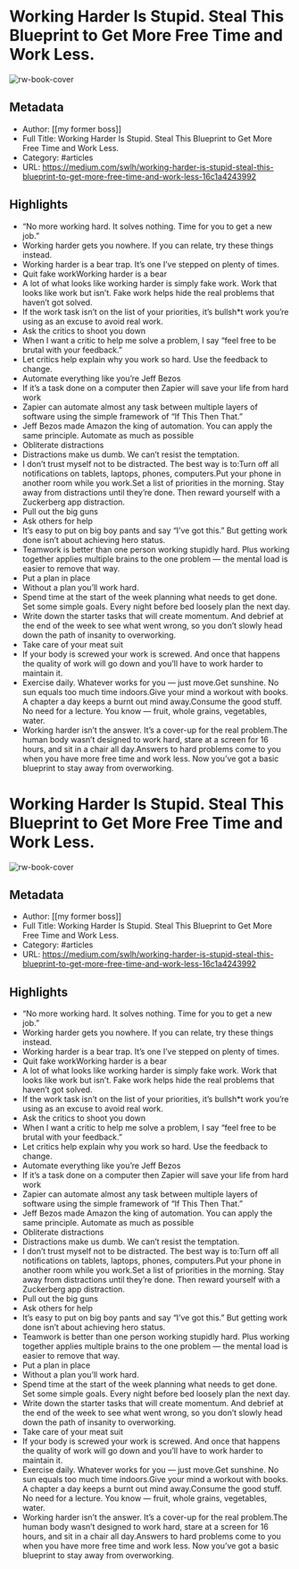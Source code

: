 # Working Harder Is Stupid. Steal This Blueprint to Get More Free Time and Work Less.

![rw-book-cover](https://readwise-assets.s3.amazonaws.com/static/images/article3.5c705a01b476.png)

## Metadata
- Author: [[my former boss]]
- Full Title: Working Harder Is Stupid. Steal This Blueprint to Get More Free Time and Work Less.
- Category: #articles
- URL: https://medium.com/swlh/working-harder-is-stupid-steal-this-blueprint-to-get-more-free-time-and-work-less-16c1a4243992

## Highlights
- “No more working hard. It solves nothing. Time for you to get a new job.”
- Working harder gets you nowhere. If you can relate, try these things instead.
- Working harder is a bear trap. It’s one I’ve stepped on plenty of times.
- Quit fake workWorking harder is a bear
- A lot of what looks like working harder is simply fake work. Work that looks like work but isn’t. Fake work helps hide the real problems that haven’t got solved.
- If the work task isn’t on the list of your priorities, it’s bullsh*t work you’re using as an excuse to avoid real work.
- Ask the critics to shoot you down
- When I want a critic to help me solve a problem, I say “feel free to be brutal with your feedback.”
- Let critics help explain why you work so hard. Use the feedback to change.
- Automate everything like you’re Jeff Bezos
- If it’s a task done on a computer then Zapier will save your life from hard work
- Zapier can automate almost any task between multiple layers of software using the simple framework of “If This Then That.”
- Jeff Bezos made Amazon the king of automation. You can apply the same principle. Automate as much as possible
- Obliterate distractions
- Distractions make us dumb. We can’t resist the temptation.
- I don’t trust myself not to be distracted. The best way is to:Turn off all notifications on tablets, laptops, phones, computers.Put your phone in another room while you work.Set a list of priorities in the morning. Stay away from distractions until they’re done. Then reward yourself with a Zuckerberg app distraction.
- Pull out the big guns
- Ask others for help
- It’s easy to put on big boy pants and say “I’ve got this.” But getting work done isn’t about achieving hero status.
- Teamwork is better than one person working stupidly hard. Plus working together applies multiple brains to the one problem — the mental load is easier to remove that way.
- Put a plan in place
- Without a plan you’ll work hard.
- Spend time at the start of the week planning what needs to get done. Set some simple goals. Every night before bed loosely plan the next day.
- Write down the starter tasks that will create momentum. And debrief at the end of the week to see what went wrong, so you don’t slowly head down the path of insanity to overworking.
- Take care of your meat suit
- If your body is screwed your work is screwed. And once that happens the quality of work will go down and you’ll have to work harder to maintain it.
- Exercise daily. Whatever works for you — just move.Get sunshine. No sun equals too much time indoors.Give your mind a workout with books. A chapter a day keeps a burnt out mind away.Consume the good stuff. No need for a lecture. You know — fruit, whole grains, vegetables, water.
- Working harder isn’t the answer. It’s a cover-up for the real problem.The human body wasn’t designed to work hard, stare at a screen for 16 hours, and sit in a chair all day.Answers to hard problems come to you when you have more free time and work less. Now you’ve got a basic blueprint to stay away from overworking.
# Working Harder Is Stupid. Steal This Blueprint to Get More Free Time and Work Less.

![rw-book-cover](https://readwise-assets.s3.amazonaws.com/static/images/article3.5c705a01b476.png)

## Metadata
- Author: [[my former boss]]
- Full Title: Working Harder Is Stupid. Steal This Blueprint to Get More Free Time and Work Less.
- Category: #articles
- URL: https://medium.com/swlh/working-harder-is-stupid-steal-this-blueprint-to-get-more-free-time-and-work-less-16c1a4243992

## Highlights
- “No more working hard. It solves nothing. Time for you to get a new job.”
- Working harder gets you nowhere. If you can relate, try these things instead.
- Working harder is a bear trap. It’s one I’ve stepped on plenty of times.
- Quit fake workWorking harder is a bear
- A lot of what looks like working harder is simply fake work. Work that looks like work but isn’t. Fake work helps hide the real problems that haven’t got solved.
- If the work task isn’t on the list of your priorities, it’s bullsh*t work you’re using as an excuse to avoid real work.
- Ask the critics to shoot you down
- When I want a critic to help me solve a problem, I say “feel free to be brutal with your feedback.”
- Let critics help explain why you work so hard. Use the feedback to change.
- Automate everything like you’re Jeff Bezos
- If it’s a task done on a computer then Zapier will save your life from hard work
- Zapier can automate almost any task between multiple layers of software using the simple framework of “If This Then That.”
- Jeff Bezos made Amazon the king of automation. You can apply the same principle. Automate as much as possible
- Obliterate distractions
- Distractions make us dumb. We can’t resist the temptation.
- I don’t trust myself not to be distracted. The best way is to:Turn off all notifications on tablets, laptops, phones, computers.Put your phone in another room while you work.Set a list of priorities in the morning. Stay away from distractions until they’re done. Then reward yourself with a Zuckerberg app distraction.
- Pull out the big guns
- Ask others for help
- It’s easy to put on big boy pants and say “I’ve got this.” But getting work done isn’t about achieving hero status.
- Teamwork is better than one person working stupidly hard. Plus working together applies multiple brains to the one problem — the mental load is easier to remove that way.
- Put a plan in place
- Without a plan you’ll work hard.
- Spend time at the start of the week planning what needs to get done. Set some simple goals. Every night before bed loosely plan the next day.
- Write down the starter tasks that will create momentum. And debrief at the end of the week to see what went wrong, so you don’t slowly head down the path of insanity to overworking.
- Take care of your meat suit
- If your body is screwed your work is screwed. And once that happens the quality of work will go down and you’ll have to work harder to maintain it.
- Exercise daily. Whatever works for you — just move.Get sunshine. No sun equals too much time indoors.Give your mind a workout with books. A chapter a day keeps a burnt out mind away.Consume the good stuff. No need for a lecture. You know — fruit, whole grains, vegetables, water.
- Working harder isn’t the answer. It’s a cover-up for the real problem.The human body wasn’t designed to work hard, stare at a screen for 16 hours, and sit in a chair all day.Answers to hard problems come to you when you have more free time and work less. Now you’ve got a basic blueprint to stay away from overworking.
